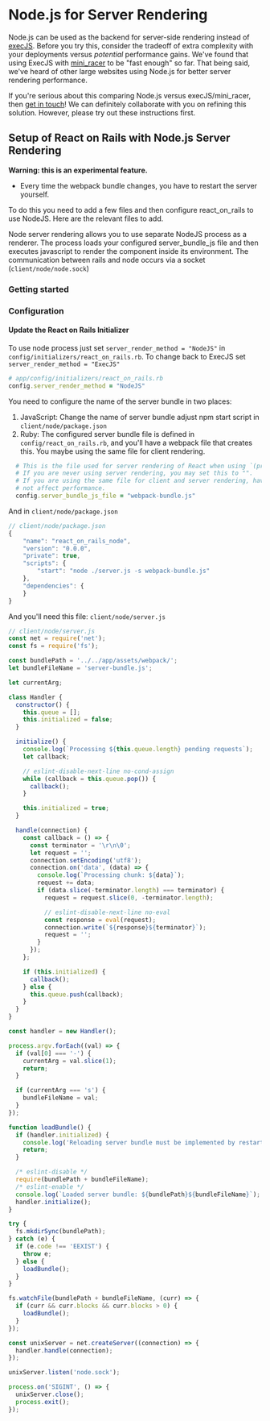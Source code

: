 # Node.js for Server Rendering

Node.js can be used as the backend for server-side rendering instead of [execJS](https://github.com/rails/execjs). Before you try this, consider the tradeoff of extra complexity with your deployments versus *potential* performance gains. We've found that using ExecJS with [mini_racer](https://github.com/discourse/mini_racer) to be "fast enough" so far. That being said, we've heard of other large websites using Node.js for better server rendering performance.

If you're serious about this comparing Node.js versus execJS/mini_racer, then [get in touch](mailto:justin@shakacode.com)! We can definitely collaborate with you on refining this solution. However, please try out these instructions first.

## Setup of React on Rails with Node.js Server Rendering
**Warning: this is an experimental feature.**

* Every time the webpack bundle changes, you have to restart the server yourself.

To do this you need to add a few files and then configure react_on_rails to use NodeJS. Here are the relevant files to add.

Node server rendering allows you to use separate NodeJS process as a renderer. The process loads your configured server_bundle_js file and then executes javascript to render the component inside its environment. The communication between rails and node occurs
via a socket (`client/node/node.sock`)

### Getting started

### Configuration

#### Update the React on Rails Initializer

To use node process just set `server_render_method = "NodeJS"` in `config/initializers/react_on_rails.rb`. To change back
to ExecJS set `server_render_method = "ExecJS"`

```ruby
# app/config/initializers/react_on_rails.rb
config.server_render_method = "NodeJS"
```

You need to configure the name of the server bundle in two places:

1. JavaScript: Change the name of server bundle adjust npm start script in `client/node/package.json`
2. Ruby: The configured server bundle file is defined in `config/react_on_rails.rb`, and you'll have a webpack file that creates this. You maybe using the same file for client rendering.

```ruby
  # This is the file used for server rendering of React when using `(prerender: true)`
  # If you are never using server rendering, you may set this to "".
  # If you are using the same file for client and server rendering, having this set probably does
  # not affect performance.
  config.server_bundle_js_file = "webpack-bundle.js"
```

And in `client/node/package.json`

```javascript
// client/node/package.json
{
    "name": "react_on_rails_node",
    "version": "0.0.0",
    "private": true,
    "scripts": {
        "start": "node ./server.js -s webpack-bundle.js"
    },
    "dependencies": {
    }
}
```

And you'll need this file: `client/node/server.js`

```javascript
// client/node/server.js
const net = require('net');
const fs = require('fs');

const bundlePath = '../../app/assets/webpack/';
let bundleFileName = 'server-bundle.js';

let currentArg;

class Handler {
  constructor() {
    this.queue = [];
    this.initialized = false;
  }

  initialize() {
    console.log(`Processing ${this.queue.length} pending requests`);
    let callback;

    // eslint-disable-next-line no-cond-assign
    while (callback = this.queue.pop()) {
      callback();
    }

    this.initialized = true;
  }

  handle(connection) {
    const callback = () => {
      const terminator = '\r\n\0';
      let request = '';
      connection.setEncoding('utf8');
      connection.on('data', (data) => {
        console.log(`Processing chunk: ${data}`);
        request += data;
        if (data.slice(-terminator.length) === terminator) {
          request = request.slice(0, -terminator.length);

          // eslint-disable-next-line no-eval
          const response = eval(request);
          connection.write(`${response}${terminator}`);
          request = '';
        }
      });
    };

    if (this.initialized) {
      callback();
    } else {
      this.queue.push(callback);
    }
  }
}

const handler = new Handler();

process.argv.forEach((val) => {
  if (val[0] === '-') {
    currentArg = val.slice(1);
    return;
  }

  if (currentArg === 's') {
    bundleFileName = val;
  }
});

function loadBundle() {
  if (handler.initialized) {
    console.log('Reloading server bundle must be implemented by restarting the node process!');
    return;
  }

  /* eslint-disable */
  require(bundlePath + bundleFileName);
  /* eslint-enable */
  console.log(`Loaded server bundle: ${bundlePath}${bundleFileName}`);
  handler.initialize();
}

try {
  fs.mkdirSync(bundlePath);
} catch (e) {
  if (e.code !== 'EEXIST') {
    throw e;
  } else {
    loadBundle();
  }
}

fs.watchFile(bundlePath + bundleFileName, (curr) => {
  if (curr && curr.blocks && curr.blocks > 0) {
    loadBundle();
  }
});

const unixServer = net.createServer((connection) => {
  handler.handle(connection);
});

unixServer.listen('node.sock');

process.on('SIGINT', () => {
  unixServer.close();
  process.exit();
});
```
